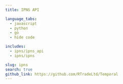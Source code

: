 ```yaml
---
title: IPNS API

language_tabs:
  - javascript
  - python
  - go
  - hide code

includes:
  - ipns/ipns_api
  - ipns/ipns

slug: ipns
search: true
github_link: https://github.com/RTradeLtd/Temporal
---
```

